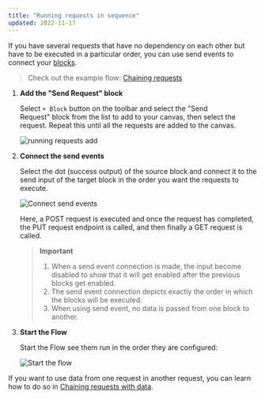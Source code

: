 ```yaml
---
title: "Running requests in sequence"
updated: 2022-11-17
---
```


If you have several requests that have no dependency on each other but have to be executed in a particular order, you can use send events to connect your [blocks](/postman-flows/core-concepts/blocks/).

> Check out the example flow: [Chaining requests](https://www.postman.com/postman/workspace/example-flows/flow/6267f9315d367a64e7ba06e5)

1. **Add the "Send Request" block**

   Select `+ Block` button on the toolbar and select the "Send Request" block from the list to add to your canvas, then select the request. Repeat this until all the requests are added to the canvas.

   ![running requests add](https://assets.postman.com/postman-labs-docs/running-requests/updated-running-add-requests.gif)

2. **Connect the send events**

   Select the dot (success output) of the source block and connect it to the send input of the target block in the order you want the requests to execute.

   ![Connect send events](https://assets.postman.com/postman-labs-docs/running-requests/updated-running-connect-send-events.gif)

   Here, a POST request is executed and once the request has completed, the PUT request endpoint is called, and then finally a GET request is called.

   > **Important**
   >
   > 1. When a send event connection is made, the input become disabled to show that it will get enabled after the previous blocks get enabled.
   > 2. The send event connection depicts exactly the order in which the blocks will be executed.
   > 3. When using send event, no data is passed from one block to another.

3. **Start the Flow**

   Start the Flow see them run in the order they are configured:

   ![Start the flow](https://assets.postman.com/postman-labs-docs/running-requests/updated-running-run-with-send-events.gif)

If you want to use data from one request in another request, you can learn how to do so in [Chaining requests with data](/postman-flows/getting-started/chaining-requests-with-data/).
